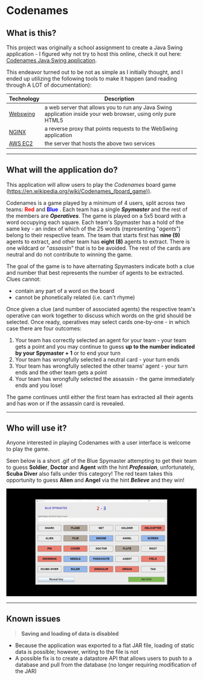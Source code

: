 # Codenames
## What is this?

This project was originally a school assignment to create a Java Swing application - I figured why not try to host this online, check it out here: [Codenames Java Swing application](https://codenames.link).

This endeavor turned out to be not as simple as I initially thought, and I ended up utilizing the following tools to make it happen (and reading through A LOT of documentation):

| Technology | Description |
| ------ | ----------- |
| [Webswing](https://www.webswing.org/)   | a web server that allows you to run any Java Swing application inside your web browser, using only pure HTML5 |
| [NGINX](https://www.nginx.com/) | a reverse proxy that points requests to the WebSwing application |
| [AWS EC2](https://aws.amazon.com/ec2/)    | the server that hosts the above two services |

***
## What will the application do?

This application will allow users to play the *Codenames* board game (https://en.wikipedia.org/wiki/Codenames_(board_game)). 

Codenames is a game played by a minimum of 4 users, split across two teams: <span style="color:red"> **Red** </span> and <span style="color:blue"> **Blue** </span>.
Each team has a single ***Spymaster*** and the rest of the members are ***Operatives***. The game is played on a 5x5 board with a word occupying each square.
Each team's Spymaster has a hold of the same key - an index of which of the 25 words (representing "*agents*") belong to their respective team. 
The team that starts first has **nine (9)** agents to extract, and other team has **eight (8)** agents to extract. There is one wildcard or "*assassin*" that is to be avoided. The rest of the cards are neutral and do not contribute to winning the game.


The goal of the game is to have alternating Spymasters indicate both a clue and number that best represents the number of agents to be extracted. Clues cannot:
- contain any part of a word on the board
- cannot be phonetically related (i.e. can't rhyme)

Once given a clue (and number of associated agents) the respective team's operative can work together to discuss which words on the grid should be selected. 
Once ready, operatives may select cards one-by-one - in which case there are four outcomes:
1. Your team has correctly selected an agent for your team - your team gets a point and you may continue to guess **up to the number indicated by your Spymaster + 1** or to end your turn
2. Your team has wrongfully selected a neutral card - your turn ends
3. Your team has wrongfully selected the other teams' agent - your turn ends and the other team gets a point
4. Your team has wrongfully selected the assassin - the game immediately ends and you lose!

The game continues until either the first team has extracted all their agents and has won or if the assassin card is revealed.

***
##  Who will use it?

Anyone interested in playing Codenames with a user interface is welcome to play the game.

Seen below is a short .gif of the Blue Spymaster attempting to get their team to guess **Soldier**, **Doctor** and **Agent** with the hint ***Profession***, unfortunately, **Scuba Diver** also falls under this category! The red team takes this opportunity to guess **Alien** and **Angel** via the hint ***Believe*** and they win!

![gif](./README_images/Codenames.gif)

***
##  Known issues

> **Saving and loading of data is disabled**
+ Because the application was exported to a flat JAR file, loading of static data is possible; however, writing to the file is not
+ A possible fix is to create a datastore API that allows users to push to a database and pull from the database (no longer requiring modification of the JAR)
